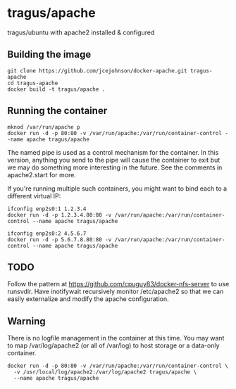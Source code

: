 # tragus/apache
tragus/ubuntu with apache2 installed & configured

## Building the image
```
git clone https://github.com/jcejohnson/docker-apache.git tragus-apache
cd tragus-apache
docker build -t tragus/apache .
```

## Running the container

```
mknod /var/run/apache p
docker run -d -p 80:80 -v /var/run/apache:/var/run/container-control --name apache tragus/apache
```

The named pipe is used as a control mechanism for the container.
In this version, anything you send to the pipe will cause the container
to exit but we may do something more interesting in the future.
See the comments in apache2.start for more.

If you're running multiple such containers, you might want to bind
each to a different virtual IP:

```
ifconfig enp2s0:1 1.2.3.4
docker run -d -p 1.2.3.4.80:80 -v /var/run/apache:/var/run/container-control --name apache tragus/apache

ifconfig enp2s0:2 4.5.6.7
docker run -d -p 5.6.7.8.80:80 -v /var/run/apache:/var/run/container-control --name apache tragus/apache
```

## TODO
Follow the pattern at https://github.com/cpuguy83/docker-nfs-server
to use runsvdir. Have inotifywait recursively monitor /etc/apache2
so that we can easily externalize and modify the apache configuration.

## Warning
There is no logfile management in the container at this time.
You may want to map /var/log/apache2 (or all of /var/log) to
host storage or a data-only container.

```
docker run -d -p 80:80 -v /var/run/apache:/var/run/container-control \
  -v /usr/local/log/apache2:/var/log/apache2 tragus/apache \
  --name apache tragus/apache
```

